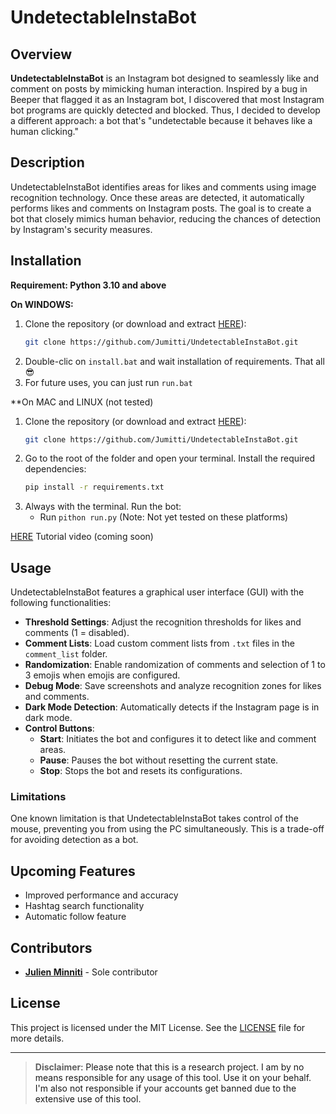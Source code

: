 # UndetectableInstaBot

## Overview

**UndetectableInstaBot** is an Instagram bot designed to seamlessly like and comment on posts by mimicking human interaction. Inspired by a bug in Beeper that flagged it as an Instagram bot, I discovered that most Instagram bot programs are quickly detected and blocked. Thus, I decided to develop a different approach: a bot that's "undetectable because it behaves like a human clicking."

## Description

UndetectableInstaBot identifies areas for likes and comments using image recognition technology. Once these areas are detected, it automatically performs likes and comments on Instagram posts. The goal is to create a bot that closely mimics human behavior, reducing the chances of detection by Instagram's security measures.

## Installation
**Requirement: Python 3.10 and above**

**On WINDOWS:**
1. Clone the repository (or download and extract [HERE](https://github.com/Jumitti/UndetectableInstaBot/archive/refs/heads/master.zip)):
    ```bash
    git clone https://github.com/Jumitti/UndetectableInstaBot.git
    ```
2. Double-clic on ``install.bat`` and wait installation of requirements. That all 😎
3. For future uses, you can just run ``run.bat``

**On MAC and LINUX (not tested)
1. Clone the repository (or download and extract [HERE](https://github.com/Jumitti/UndetectableInstaBot/archive/refs/heads/master.zip)):
    ```bash
    git clone https://github.com/Jumitti/UndetectableInstaBot.git
    ```
2. Go to the root of the folder and open your terminal. Install the required dependencies:
    ```bash
    pip install -r requirements.txt
    ```
3. Always with the terminal. Run the bot:
    - Run `pithon run.py` (Note: Not yet tested on these platforms)

[HERE]() Tutorial video (coming soon)

## Usage

UndetectableInstaBot features a graphical user interface (GUI) with the following functionalities:

- **Threshold Settings**: Adjust the recognition thresholds for likes and comments (1 = disabled).
- **Comment Lists**: Load custom comment lists from `.txt` files in the `comment_list` folder.
- **Randomization**: Enable randomization of comments and selection of 1 to 3 emojis when emojis are configured.
- **Debug Mode**: Save screenshots and analyze recognition zones for likes and comments.
- **Dark Mode Detection**: Automatically detects if the Instagram page is in dark mode.
- **Control Buttons**:
  - **Start**: Initiates the bot and configures it to detect like and comment areas.
  - **Pause**: Pauses the bot without resetting the current state.
  - **Stop**: Stops the bot and resets its configurations.

### Limitations

One known limitation is that UndetectableInstaBot takes control of the mouse, preventing you from using the PC simultaneously. This is a trade-off for avoiding detection as a bot.

## Upcoming Features

- Improved performance and accuracy
- Hashtag search functionality
- Automatic follow feature

## Contributors

- **[Julien Minniti](https://github.com/Jumitti)** - Sole contributor

## License

This project is licensed under the MIT License. See the [LICENSE](LICENSE) file for more details.

---

> **Disclaimer**<a name="disclaimer" />: Please note that this is a research project. I am by no means responsible for any usage of this tool. Use it on your behalf. I'm also not responsible if your accounts get banned due to the extensive use of this tool.